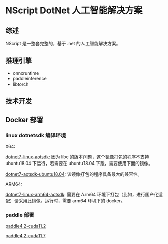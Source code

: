 # NScript DotNet 人工智能解决方案

## 综述

NScript 是一整套完整的，基于 .net 的人工智能解决方案。

## 推理引擎

- onnxruntime
- paddleinference
- libtorch

## 技术开发


## Docker 部署

### linux dotnetsdk 编译环境

X64:

[dotnet7-linux-aotsdk](./docker/dotnet7-linux-aotsdk/README.md): 因为 libc 的版本问题，这个镜像打包的程序不支持 ubuntu18.04 下运行，若需要在 ubuntu18.04 下跑，需要使用下面的镜像。

[dotnet7-aotsdk-ubuntu18.04](./docker/ubuntu18.04-dotnet7-aotsdk/README.md): 该镜像打包的程序具备最大的兼容性。

ARM64:

[dotnet7-linux-arm64-aotsdk](./docker/dotnet7-linux-arm64-aotsdk/README.md): 需要在 Arm64 环境下打包（比如，进行国产化适配）请采用此镜像。运行时，需要 arm64 环境下的 docker。

### paddle 部署

[paddle4.2-cuda11.2](./docker/paddle/paddle4.2-cuda11.2/README.md)

[paddle4.2-cuda11.7](./docker/paddle/paddle4.2-cuda11.7/README.md) 